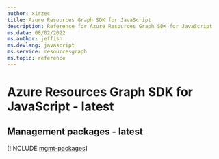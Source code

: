 ```yaml
---
author: xirzec
title: Azure Resources Graph SDK for JavaScript
description: Reference for Azure Resources Graph SDK for JavaScript
ms.data: 08/02/2022
ms.author: jeffish
ms.devlang: javascript
ms.service: resourcesgraph
ms.topic: reference
---
```

# Azure Resources Graph SDK for JavaScript - latest

## Management packages - latest
[!INCLUDE [mgmt-packages](resources-graph-mgmt-index.md)]